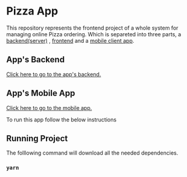 # Pizza App

This repository represents the frontend project of a whole system for managing online Pizza ordering. Which is separeted into three parts, a [backend(server)][server] , [frontend][frontend] and a [mobile client app][mobileclient].

## App's Backend

[Click here to go to the app's backend.][server]

## App's Mobile App

[Click here to go to the mobile app.][mobileclient]

To run this app follow the below instructions

## Running Project

The folllowing command will download all the needed dependencies.

### `yarn`

[server]: https://github.com/petrovick/PizzaNodeJSServer
[frontend]: https://github.com/petrovick/PizzaReactFront
[mobileclient]: https://github.com/petrovick/PizzaReactNativeClient
